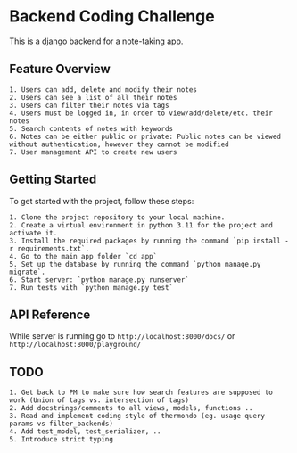 
# Backend Coding Challenge

This is a django backend for a note-taking app.

## Feature Overview

    1. Users can add, delete and modify their notes
    2. Users can see a list of all their notes
    3. Users can filter their notes via tags
    4. Users must be logged in, in order to view/add/delete/etc. their notes
    5. Search contents of notes with keywords
    6. Notes can be either public or private: Public notes can be viewed without authentication, however they cannot be modified
    7. User management API to create new users

## Getting Started

To get started with the project, follow these steps:

    1. Clone the project repository to your local machine.
    2. Create a virtual environment in python 3.11 for the project and activate it.
    3. Install the required packages by running the command `pip install -r requirements.txt`.
    4. Go to the main app folder `cd app`
    5. Set up the database by running the command `python manage.py migrate`.
    6. Start server: `python manage.py runserver`
    7. Run tests with `python manage.py test`

## API Reference

While server is running go to `http://localhost:8000/docs/` or `http://localhost:8000/playground/`

## TODO

    1. Get back to PM to make sure how search features are supposed to work (Union of tags vs. intersection of tags)
    2. Add docstrings/comments to all views, models, functions ..
    3. Read and implement coding style of thermondo (eg. usage query params vs filter_backends)
    4. Add test_model, test_serializer, ..
    5. Introduce strict typing

